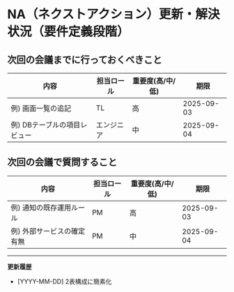 # NA（ネクストアクション）更新・解決状況（要件定義段階）

## 次回の会議までに行っておくべきこと
| 内容 | 担当ロール | 重要度(高/中/低) | 期限 |
|------|------------|------------------|------|
| 例) 画面一覧の追記 | TL | 高 | 2025-09-03 |
| 例) DBテーブルの項目レビュー | エンジニア | 中 | 2025-09-04 |

## 次回の会議で質問すること
| 内容 | 担当ロール | 重要度(高/中/低) | 期限 |
|------|------------|------------------|------|
| 例) 通知の既存運用ルール | PM | 高 | 2025-09-03 |
| 例) 外部サービスの確定有無 | PM | 中 | 2025-09-04 |

---
**更新履歴**
- [YYYY-MM-DD] 2表構成に簡素化

